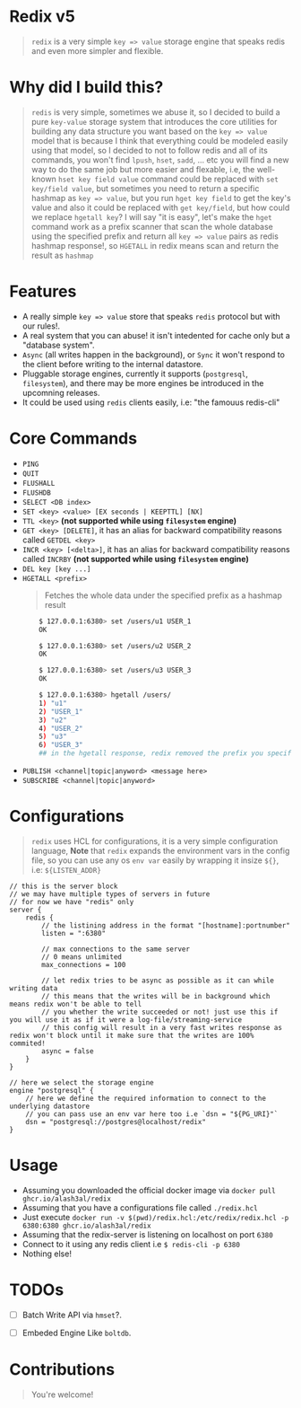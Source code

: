 Redix v5
========
> `redix` is a very simple `key => value` storage engine that speaks redis and even more simpler and flexible.

Why did I build this?
======================
> `redis` is very simple, sometimes we abuse it, so I decided to build a pure `key-value` storage system that introduces the core utilities for building any data structure you want based on the `key => value` model that is because I think that everything could be modeled easily using that model, so I decided to not to follow redis and all of its commands, you won't find `lpush`, `hset`, `sadd`, ... etc you will find a new way to do the same job but more easier and flexable, i.e, the well-known `hset key field value` command could be replaced with `set key/field value`, but sometimes you need to return a specific hashmap as `key => value`, but you run `hget key field` to get the key's value and also it could be replaced with `get key/field`, but how could we replace `hgetall key`? I will say "it is easy", let's make the `hget` command work as a prefix scanner that scan the whole database using the specified prefix and return all `key => value` pairs as redis hashmap response!, so `HGETALL` in redix means scan and return the result as `hashmap`

Features
==========
- A really simple `key => value` store that speaks `redis` protocol but with our rules!.
- A real system that you can abuse! it isn't intedented for cache only but a "database system".
- `Async` (all writes happen in the background), or `Sync` it won't respond to the client before writing to the internal datastore.
- Pluggable storage engines, currently it supports (`postgresql`, `filesystem`), and there may be more engines be introduced in the upcomning releases.
- It could be used using `redis` clients easily, i.e: "the famouus redis-cli"


Core Commands
=============
- `PING`
- `QUIT`
- `FLUSHALL`
- `FLUSHDB`
- `SELECT <DB index>`
- `SET <key> <value> [EX seconds | KEEPTTL] [NX]`
- `TTL <key>` **(not supported while using `filesystem` engine)**
- `GET <key> [DELETE]`, it has an alias for backward compatibility reasons called `GETDEL <key>`
- `INCR <key> [<delta>]`, it has an alias for backward compatibility reasons called `INCRBY` **(not supported while using `filesystem` engine)**
- `DEL key [key ...]`
- `HGETALL <prefix>`
    > Fetches the whole data under the specified prefix as a hashmap result
    ```bash
        $ 127.0.0.1:6380> set /users/u1 USER_1
        OK

        $ 127.0.0.1:6380> set /users/u2 USER_2
        OK

        $ 127.0.0.1:6380> set /users/u3 USER_3
        OK

        $ 127.0.0.1:6380> hgetall /users/
        1) "u1"
        2) "USER_1"
        3) "u2"
        4) "USER_2"
        5) "u3"
        6) "USER_3"
        ## in the hgetall response, redix removed the prefix you specified `/users/`
    ```
- `PUBLISH <channel|topic|anyword> <message here>`
- `SUBSCRIBE <channel|topic|anyword>`

Configurations
==============
> `redix` uses HCL for configurations, it is a very simple configuration language, **Note** that `redix` expands the environment vars in the config file, so you can use any os `env var` easily by wrapping it insize `${}`, i.e: `${LISTEN_ADDR}`
```hcl
// this is the server block
// we may have multiple types of servers in future
// for now we have "redis" only
server {
    redis {
        // the listining address in the format "[hostname]:portnumber"
        listen = ":6380"

        // max connections to the same server
        // 0 means unlimited
        max_connections = 100

        // let redix tries to be async as possible as it can while writing data
        // this means that the writes will be in background which means redix won't be able to tell
        // you whether the write succeeded or not! just use this if you will use it as if it were a log-file/streaming-service
        // this config will result in a very fast writes response as redix won't block until it make sure that the writes are 100% commited!
        async = false
    }
}

// here we select the storage engine
engine "postgresql" {
    // here we define the required information to connect to the underlying datastore
    // you can pass use an env var here too i.e `dsn = "${PG_URI}"`
    dsn = "postgresql://postgres@localhost/redix"
}
```

Usage
=====
- Assuming you downloaded the official docker image via `docker pull ghcr.io/alash3al/redix`
- Assuming that you have a configurations file called `./redix.hcl`
- Just execute `docker run -v $(pwd)/redix.hcl:/etc/redix/redix.hcl -p 6380:6380 ghcr.io/alash3al/redix`
- Assuming that the redix-server is listening on localhost on port `6380`
- Connect to it using any redis client i.e `$ redis-cli -p 6380`
- Nothing else!

TODOs
=====
- [ ] Batch Write API via `hmset`?.
- [ ] Embeded Engine Like `boltdb`.


Contributions
=============
> You're welcome!
